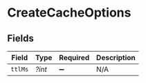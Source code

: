 # CreateCacheOptions


## Fields

| Field              | Type               | Required           | Description        |
| ------------------ | ------------------ | ------------------ | ------------------ |
| `ttlMs`            | *?int*             | :heavy_minus_sign: | N/A                |